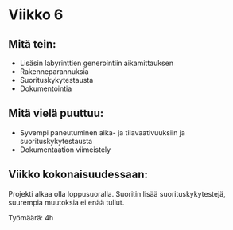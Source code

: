 # Viikko 6

## Mitä tein:

- Lisäsin labyrinttien generointiin aikamittauksen
- Rakenneparannuksia
- Suorituskykytestausta
- Dokumentointia

## Mitä vielä puuttuu:

- Syvempi paneutuminen aika- ja tilavaativuuksiin ja suorituskykytestausta
- Dokumentaation viimeistely

## Viikko kokonaisuudessaan:

Projekti alkaa olla loppusuoralla. Suoritin lisää suorituskykytestejä, suurempia muutoksia ei enää tullut.

Työmäärä: 4h
